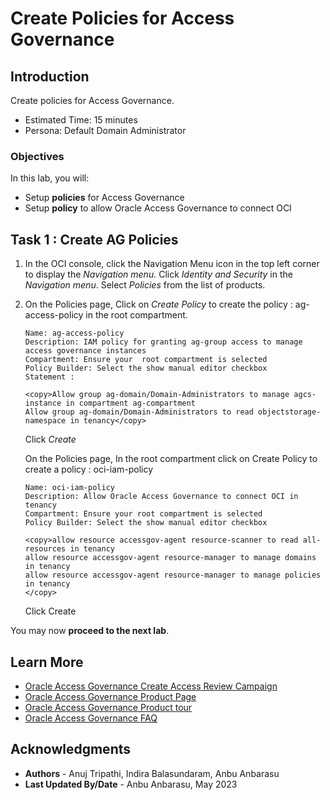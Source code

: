 # Create  Policies for Access Governance

## Introduction

Create policies for Access Governance. 

* Estimated Time: 15 minutes
* Persona: Default Domain Administrator


### Objectives

In this lab, you will:
* Setup **policies** for Access Governance 
* Setup **policy** to allow Oracle Access Governance to connect OCI


## Task 1 : Create AG Policies 


1. In the OCI console, click the Navigation Menu icon in the top left corner to display the *Navigation menu.* Click *Identity and Security* in the *Navigation menu*. Select *Policies* from the list of products.

2. On the Policies page, Click on *Create Policy* to create the policy : ag-access-policy in the root compartment. 


    ```
    Name: ag-access-policy
    Description: IAM policy for granting ag-group access to manage access governance instances
    Compartment: Ensure your  root compartment is selected
    Policy Builder: Select the show manual editor checkbox
    Statement :
    ```
     ```
    <copy>Allow group ag-domain/Domain-Administrators to manage agcs-instance in compartment ag-compartment
    Allow group ag-domain/Domain-Administrators to read objectstorage-namespace in tenancy</copy>
      ```  

    Click *Create*

    On the Policies page, In the root compartment click on Create Policy to create a policy : oci-iam-policy

    ```
    Name: oci-iam-policy
    Description: Allow Oracle Access Governance to connect OCI in tenancy
    Compartment: Ensure your root compartment is selected
    Policy Builder: Select the show manual editor checkbox
    ```
    ```
    <copy>allow resource accessgov-agent resource-scanner to read all-resources in tenancy
    allow resource accessgov-agent resource-manager to manage domains in tenancy
    allow resource accessgov-agent resource-manager to manage policies in tenancy
    </copy>
    ```
 
    Click Create

  You may now **proceed to the next lab**. 

## Learn More

* [Oracle Access Governance Create Access Review Campaign](https://docs.oracle.com/en/cloud/paas/access-governance/pdapg/index.html)
* [Oracle Access Governance Product Page](https://www.oracle.com/security/cloud-security/access-governance/)
* [Oracle Access Governance Product tour](https://www.oracle.com/webfolder/s/quicktours/paas/pt-sec-access-governance/index.html)
* [Oracle Access Governance FAQ](https://www.oracle.com/security/cloud-security/access-governance/faq/)

## Acknowledgments
* **Authors** - Anuj Tripathi, Indira Balasundaram, Anbu Anbarasu 
* **Last Updated By/Date** - Anbu Anbarasu, May 2023
